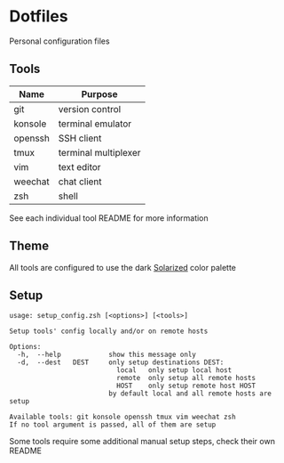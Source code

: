 # Dotfiles

Personal configuration files


## Tools

| Name    | Purpose              |
| ------- | -------------------- |
| git     | version control      |
| konsole | terminal emulator    |
| openssh | SSH client           |
| tmux    | terminal multiplexer |
| vim     | text editor          |
| weechat | chat client          |
| zsh     | shell                |

See each individual tool README for more information


## Theme

All tools are configured to use the dark
[Solarized](http://ethanschoonover.com/solarized) color palette


## Setup

```shell
usage: setup_config.zsh [<options>] [<tools>]

Setup tools' config locally and/or on remote hosts

Options:
  -h,  --help            show this message only
  -d,  --dest   DEST     only setup destinations DEST:
                           local   only setup local host
                           remote  only setup all remote hosts
                           HOST    only setup remote host HOST
                         by default local and all remote hosts are setup

Available tools: git konsole openssh tmux vim weechat zsh
If no tool argument is passed, all of them are setup
```

Some tools require some additional manual setup steps, check their own README
